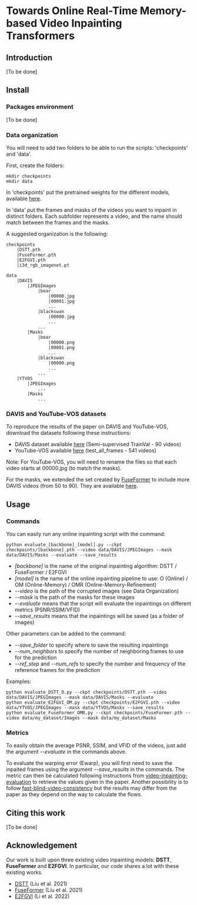 # Towards Online Real-Time Memory-based Video Inpainting Transformers

## Introduction

[To be done]

## Install

### Packages environment

[To be done]

### Data organization

You will need to add two folders to be able to run the scripts: 'checkpoints' and 'data'.

First, create the folders:
```
mkdir checkpoints
mkdir data
```
In 'checkpoints' put the pretrained weights for the different models, available [here](https://drive.google.com/drive/folders/1hVR2y9ahJu2tt7zIfSUiMg7fK5q3IJOH?usp=sharing).

In 'data' put the frames and masks of the videos you want to inpaint in distinct folders. Each subfolder represents a video, and the name should match between the frames and the masks.

A suggested organization is the following:
```
checkpoints
    |DSTT.pth
    |FuseFormer.pth
    |E2FGVI.pth
    |i3d_rgb_imagenet.pt
    
data
    |DAVIS
        |JPEGImages
            |bear
                |00000.jpg
                |00001.jpg
                ...
            |blackswan
                |00000.jpg
                ...
            ...
        |Masks
            |bear
                |00000.png
                |00001.png
                ...
            |blackswan
                |00000.png
                ...
            ...
    |YTVOS
        |JPEGImages
            ...
        |Masks
            ...
```

### DAVIS and YouTube-VOS datasets

To reproduce the results of the paper on DAVIS and YouTube-VOS, download the datasets following these instructions:

- DAVIS dataset available [here](https://davischallenge.org/davis2017/code.html) (Semi-supervised TrainVal - 90 videos)
- YouTube-VOS available [here](https://competitions.codalab.org/competitions/20127) (test_all_frames - 541 videos)

Note: For YouTube-VOS, you will need to rename the files so that each video starts at 00000.jpg (to match the masks).

For the masks, we extended the set created by [FuseFormer](https://github.com/ruiliu-ai/FuseFormer) to include more DAVIS videos (from 50 to 90). They are available [here](https://drive.google.com/drive/folders/1n1Rg4L5TZnoz1Vjk_EC_TgSrs18m_vNU?usp=sharing).


## Usage

### Commands

You can easily run any online inpainting script with the command:

```
python evaluate_[backbone]_[model].py --ckpt checkpoints/[backbone].pth --video data/DAVIS/JPEGImages --mask data/DAVIS/Masks --evaluate --save_results
```
- *[backbone]* is the name of the original inpainting algorithm: DSTT / FuseFormer / E2FGVI
- *[model]* is the name of the online inpainting pipeline to use: O (Online) / OM (Online-Memory) / OMR (Online-Memory-Refinement)
- *--video* is the path of the corrupted images (see Data Organization)
- *--mask* is the path of the masks for these images
- *--evaluate* means that the script will evaluate the inpaintings on different metrics (PSNR/SSIM/VFID)
- *--save_results* means that the inpaintings will be saved (as a folder of images)

Other parameters can be added to the command:
- *--save_folder* to specify where to save the resulting inpaintings
- *--num_neighbors* to specify the number of neighboring frames to use for the prediction
- *--ref_step* and *--num_refs* to specify the number and frequency of the reference frames for the prediction

Examples:
```
python evaluate_DSTT_O.py --ckpt checkpoints/DSTT.pth --video data/DAVIS/JPEGImages --mask data/DAVIS/Masks --evaluate 
python evaluate_E2FGVI_OM.py --ckpt checkpoints/E2FGVI.pth --video data/YTVOS/JPEGImages --mask data/YTVOS/Masks --save_results
python evaluate_FuseFormer_OMR.py --ckpt checkpoints/FuseFormer.pth --video data/my_dataset/Images --mask data/my_dataset/Masks 
```

### Metrics

To easily obtain the average PSNR, SSIM, and VFID of the videos, just add the argument *--evaluate* in the commands above. 

To evaluate the warping error (Ewarp), you will first need to save the inpaited frames using the argument *--save_results* in the commands. The metric can then be calculated following instructions from [video-inpainting-evaluation](https://github.com/MichiganCOG/video-inpainting-evaluation/tree/public) to retrieve the values given in the paper. Another possibility is to follow [fast-blind-video-consistency](https://github.com/phoenix104104/fast_blind_video_consistency) but the results may differ from the paper as they depend on the way to calculate the flows.

## Citing this work

[To be done]

## Acknowledgement

Our work is built upon three existing video inpainting models: **DSTT**, **FuseFormer** and **E2FGVI**. In particular, our code shares a lot with these existing works.

- [DSTT](https://github.com/ruiliu-ai/DSTT) (Liu et al. 2021)
- [FuseFormer](https://github.com/ruiliu-ai/FuseFormer) (Liu et al. 2021)
- [E2FGVI](https://github.com/MCG-NKU/E2FGVI) (Li et al. 2022)
